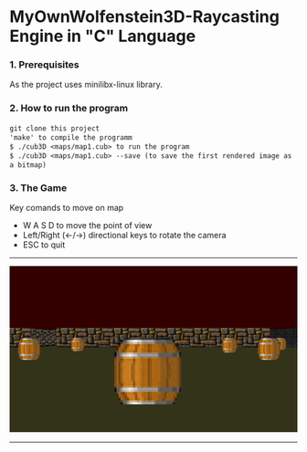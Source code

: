 # MyOwnWolfenstein3D-Raycasting Engine in "C" Language

### 1. Prerequisites

As the project uses minilibx-linux library.


### 2. How to run the program

	git clone this project
	'make' to compile the programm
	$ ./cub3D <maps/map1.cub> to run the program
	$ ./cub3D <maps/map1.cub> --save (to save the first rendered image as a bitmap)

### 3.  The Game

Key comands to move on map

* W A S D to move the point of view
* Left/Right (←/→) directional keys to rotate the camera
* ESC to quit

___________________________________________________________
![alt text](https://github.com/ASM717/MyOwnWolfenstein3D/blob/main/image/cub3Dshot.png)
_________________________________________________________________
